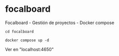 # focalboard
Focalboard - Gestión de proyectos - Docker compose

```
cd focalboard
```

```
docker compose up -d
```

Ver en "localhost:4650"


